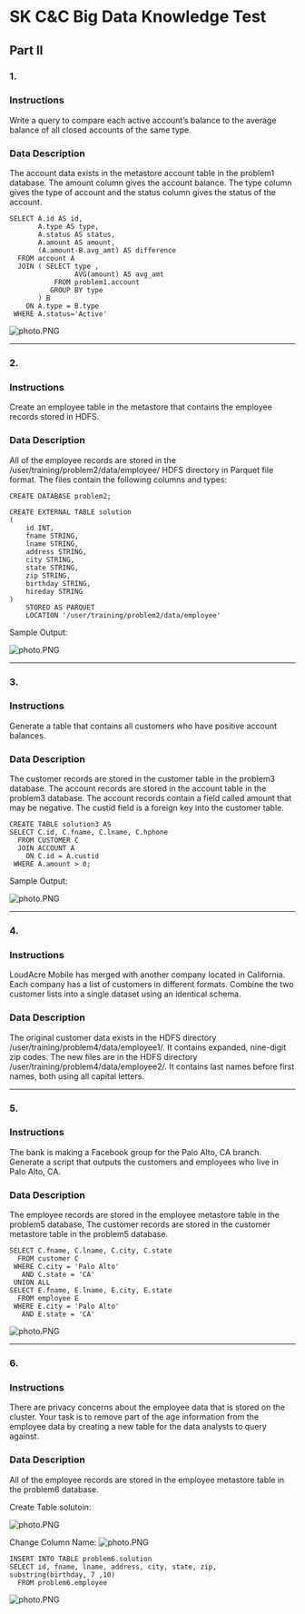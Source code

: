 # SK C&C Big Data Knowledge Test
## Part II

### 1.

### Instructions

Write a query to compare each active account’s balance to the average balance of all closed accounts of the same type.

### Data Description

The account data exists in the metastore account table in the problem1 database. The amount column gives the account balance. The type column gives the type of account and the status column gives the status of the account.

```
SELECT A.id AS id,
       A.type AS type,
       A.status AS status,
       A.amount AS amount,
       (A.amount-B.avg_amt) AS difference
  FROM account A
  JOIN ( SELECT type ,
                AVG(amount) AS avg_amt
           FROM problem1.account
          GROUP BY type
       ) B
    ON A.type = B.type
 WHERE A.status='Active'
 ```
 
![photo.PNG](https://github.com/jamesj4318/SKCC_20190719_FinalTest/blob/master/challenges/images/part2-1-result.PNG?raw=true)

----------------------------------------------------------------------------------------------------------------------------------------
### 2.

### Instructions

Create an employee table in the metastore that contains the employee records stored in HDFS.

### Data Description
All of the employee records are stored in the /user/training/problem2/data/employee/ HDFS directory in Parquet file format.
The files contain the following columns and types:

```
CREATE DATABASE problem2;
```

```
CREATE EXTERNAL TABLE solution
(
    id INT,
    fname STRING,
    lname STRING,
    address STRING,
    city STRING,
    state STRING,
    zip STRING,
    birthday STRING,
    hireday STRING
)
    STORED AS PARQUET
    LOCATION '/user/training/problem2/data/employee'
```

Sample Output:

![photo.PNG](https://github.com/jamesj4318/SKCC_20190719_FinalTest/blob/master/challenges/images/part2-2.PNG?raw=true)

----------------------------------------------------------------------------------------------------------------------------------------
### 3.

### Instructions

Generate a table that contains all customers who have positive account balances.

### Data Description

The customer records are stored in the customer table in the problem3 database. The account records are stored in the account table in the problem3 database. The account records contain a field called amount that may be negative. The custid field is a foreign key into the customer table.

```
CREATE TABLE solution3 AS
SELECT C.id, C.fname, C.lname, C.hphone
  FROM CUSTOMER C
  JOIN ACCOUNT A
    ON C.id = A.custid
 WHERE A.amount > 0;
```

Sample Output:

![photo.PNG](https://github.com/jamesj4318/SKCC_20190719_FinalTest/blob/master/challenges/images/part2-3.PNG?raw=true)

----------------------------------------------------------------------------------------------------------------------------------------
### 4.

### Instructions

LoudAcre Mobile has merged with another company located in California. Each company has a list of customers in different formats. Combine the two customer lists into a single dataset using an identical schema.

### Data Description
The original customer data exists in the HDFS directory /user/training/problem4/data/employee1/. It contains expanded, nine-digit zip codes. The new files are in the HDFS directory /user/training/problem4/data/employee2/. It contains last names before first names, both using all capital letters.

----------------------------------------------------------------------------------------------------------------------------------------
### 5.

### Instructions

The bank is making a Facebook group for the Palo Alto, CA branch. Generate a script that outputs the customers and employees who live in Palo Alto, CA.

### Data Description

The employee records are stored in the employee metastore table in the problem5 database, The customer records are stored in the customer metastore table in the problem5 database.

```
SELECT C.fname, C.lname, C.city, C.state
  FROM customer C
 WHERE C.city = 'Palo Alto'
   AND C.state = 'CA'
 UNION ALL
SELECT E.fname, E.lname, E.city, E.state
  FROM employee E
 WHERE E.city = 'Palo Alto'
   AND E.state = 'CA'
```

![photo.PNG](https://github.com/jamesj4318/SKCC_20190719_FinalTest/blob/master/challenges/images/part2-5.PNG?raw=true)

----------------------------------------------------------------------------------------------------------------------------------------
### 6.

### Instructions

There are privacy concerns about the employee data that is stored on the cluster. Your task is to remove part of the age information from the employee data by creating a new table for the data analysts to query against.

### Data Description
All of the employee records are stored in the employee metastore table in the problem6 database.

Create Table solutoin:

![photo.PNG](https://github.com/jamesj4318/SKCC_20190719_FinalTest/blob/master/challenges/images/part2-6-1.PNG?raw=true)

Change Column Name:
![photo.PNG](https://github.com/jamesj4318/SKCC_20190719_FinalTest/blob/master/challenges/images/part2-6-2.PNG?raw=true)

```
INSERT INTO TABLE problem6.solution
SELECT id, fname, lname, address, city, state, zip, substring(birthday, 7 ,10)
  FROM problem6.employee
```

![photo.PNG](https://github.com/jamesj4318/SKCC_20190719_FinalTest/blob/master/challenges/images/part2-6-result.PNG?raw=true)
















